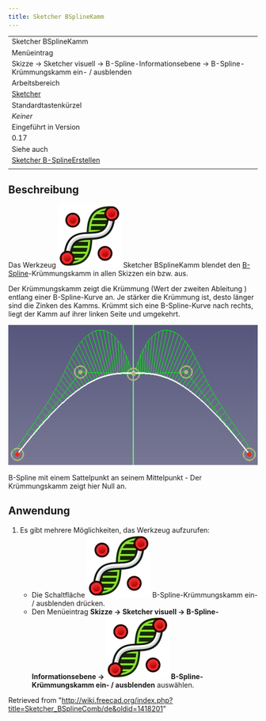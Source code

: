 ```yaml
---
title: Sketcher BSplineKamm
---
```


|                                                                                                   |
| ------------------------------------------------------------------------------------------------- |
| Sketcher BSplineKamm                                                                              |
| Menüeintrag                                                                                       |
| Skizze → Sketcher visuell → B-Spline-Informationsebene → B-Spline-Krümmungskamm ein- / ausblenden |
| Arbeitsbereich                                                                                    |
| [Sketcher](/Sketcher_Workbench/de "Sketcher Workbench/de")                                        |
| Standardtastenkürzel                                                                              |
| _Keiner_                                                                                          |
| Eingeführt in Version                                                                             |
| 0.17                                                                                              |
| Siehe auch                                                                                        |
| [Sketcher B-SplineErstellen](/Sketcher_CreateBSpline/de "Sketcher CreateBSpline/de")              |
|                                                                                                   |

## Beschreibung

Das Werkzeug ![](/src/assets/images/Sketcher_BSplineComb.svg) Sketcher BSplineKamm blendet den [B-Spline](/B-Splines/de "B-Splines/de")-Krümmungskamm in allen Skizzen ein bzw. aus.

Der Krümmungskamm zeigt die Krümmung (Wert der zweiten Ableitung ) entlang einer B-Spline-Kurve an. Je stärker die Krümmung ist, desto länger sind die Zinken des Kamms. Krümmt sich eine B-Spline-Kurve nach rechts, liegt der Kamm auf ihrer linken Seite und umgekehrt.

![](/src/assets/images/Sketcher_BSplineCurvatureShow.png)

B-Spline mit einem Sattelpunkt an seinem Mittelpunkt - Der Krümmungskamm zeigt hier Null an.

## Anwendung

1. Es gibt mehrere Möglichkeiten, das Werkzeug aufzurufen:
   - Die Schaltfläche ![](/src/assets/images/Sketcher_BSplineComb.svg) B-Spline-Krümmungskamm ein- / ausblenden drücken.
   - Den Menüeintrag **Skizze → Sketcher visuell → B-Spline-Informationsebene → ![](/src/assets/images/Sketcher_BSplineComb.svg) B-Spline-Krümmungskamm ein- / ausblenden** auswählen.

Retrieved from "<http://wiki.freecad.org/index.php?title=Sketcher_BSplineComb/de&oldid=1418201>"
